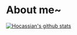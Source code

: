 # About me~  
[![Hocassian's github stats](https://github-readme-stats.vercel.app/api?username=hokaso)](https://github.com/anuraghazra/github-readme-stats)
